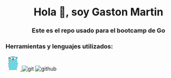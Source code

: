 <h1 align="center">Hola 👋, soy Gaston Martin</h1>
<h3 align="center">Este es el repo usado para el bootcamp de Go</h3>


<h3 align="left">Herramientas y lenguajes utilizados:</h3>
<p align="left"> <a href="https://golang.org" target="_blank" 
rel="noreferrer"> <img 
src="https://raw.githubusercontent.com/devicons/devicon/master/icons/go/go-original.svg" 
alt="go" width="40" height="40"/> </a> 
<img 
src="https://e7.pngegg.com/pngimages/191/974/png-clipart-github-repository-git-project-commit-github-angle-logo.png" 
alt="git" width="40" height="40"/>
<img 
src="https://cdn-icons-png.flaticon.com/512/25/25231.png" 
alt="github" width="40" height="40"/>
</p>

